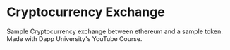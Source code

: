 # Cryptocurrency Exchange
Sample Cryptocurrency exchange between ethereum and a sample token. Made with Dapp University's YouTube Course.
